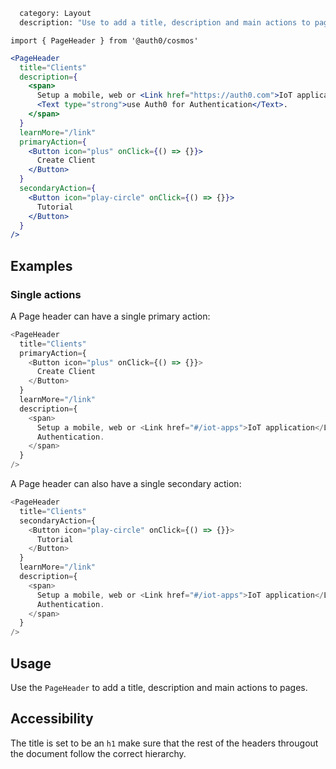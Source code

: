 ```meta
  category: Layout
  description: "Use to add a title, description and main actions to pages."
```

`import { PageHeader } from '@auth0/cosmos'`

```jsx
<PageHeader
  title="Clients"
  description={
    <span>
      Setup a mobile, web or <Link href="https://auth0.com">IoT application</Link> to{' '}
      <Text type="strong">use Auth0 for Authentication</Text>.
    </span>
  }
  learnMore="/link"
  primaryAction={
    <Button icon="plus" onClick={() => {}}>
      Create Client
    </Button>
  }
  secondaryAction={
    <Button icon="play-circle" onClick={() => {}}>
      Tutorial
    </Button>
  }
/>
```

## Examples

### Single actions

A Page header can have a single primary action:

```js
<PageHeader
  title="Clients"
  primaryAction={
    <Button icon="plus" onClick={() => {}}>
      Create Client
    </Button>
  }
  learnMore="/link"
  description={
    <span>
      Setup a mobile, web or <Link href="#/iot-apps">IoT application</Link> to use Auth0 for
      Authentication.
    </span>
  }
/>
```

A Page header can also have a single secondary action:

```js
<PageHeader
  title="Clients"
  secondaryAction={
    <Button icon="play-circle" onClick={() => {}}>
      Tutorial
    </Button>
  }
  learnMore="/link"
  description={
    <span>
      Setup a mobile, web or <Link href="#/iot-apps">IoT application</Link> to use Auth0 for
      Authentication.
    </span>
  }
/>
```

## Usage

Use the `PageHeader` to add a title, description and main actions to pages.

<!-- This component should be placed within the `PageLayout.Header` layout to have the correct spacing between the header of the page and the content. -->

## Accessibility

The title is set to be an `h1` make sure that the rest of the headers througout the document follow the correct hierarchy.

<!-- The `PageHeader` should be placed within the `<main>` area. -->
